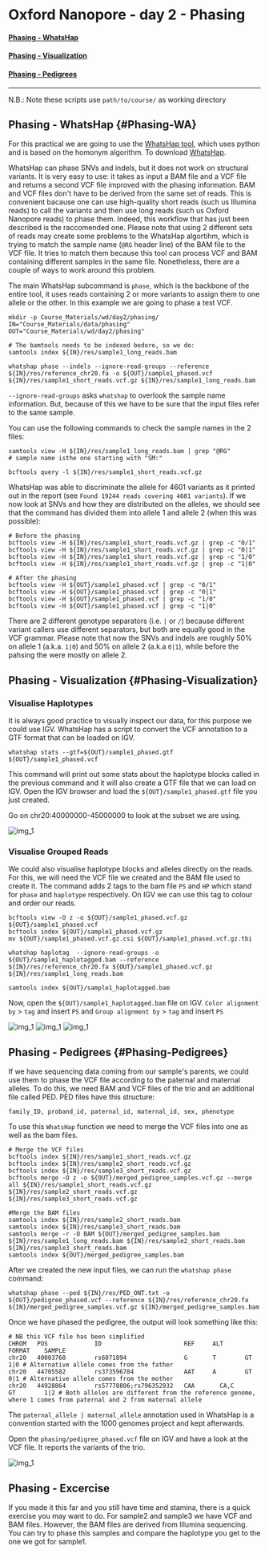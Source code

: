 #  Oxford Nanopore - day 2 - Phasing

#### [Phasing - WhatsHap](#Phasing-WA) 
#### [Phasing - Visualization](#Phasing-Visualization) 
#### [Phasing - Pedigrees](#Phasing-Pedigrees)

***

N.B.: Note these scripts use `path/to/course/` as working directory

## Phasing - WhatsHap {#Phasing-WA}

For this practical we are going to use the [WhatsHap tool](https://www.biorxiv.org/content/10.1101/085050v2.full.pdf), which uses python and is based on the homonym algorithm. To download [WhatsHap](https://whatshap.readthedocs.io/en/latest/index.html). 

WhatsHap can phase SNVs and indels, but it does not work on structural variants. It is very easy to use: it takes as input a BAM file and a VCF file and returns a second VCF file improved with the phasing information. BAM and VCF files don't have to be derived from the same set of reads. This is convenient bacause one can use high-quality short reads (such us Illumina reads) to call the variants and then use long reads (such us Oxford Nanopore reads) to phase them. Indeed, this workflow that has just been described is the raccomended one. Please note that using 2 different sets of reads may create some problems to the WhatsHap algortihm, which is trying to match the sample name (`@RG` header line) of the BAM file to the VCF file. It tries to match them because this tool can process VCF and BAM containing different samples in the same file. Nonetheless, there are a couple of ways to work around this problem.

The main WhatsHap subcommand is `phase`, which is the backbone of the entire tool, it uses reads containing 2 or more variants to assign them to one allele or the other. In this example we are going to phase a test VCF.

```{}
mkdir -p Course_Materials/wd/day2/phasing/
IN="Course_Materials/data/phasing"
OUT="Course_Materials/wd/day2/phasing"
```


```{}
# The bamtools needs to be indexed bedore, so we do:
samtools index ${IN}/res/sample1_long_reads.bam

whatshap phase --indels --ignore-read-groups --reference ${IN}/res/reference_chr20.fa -o ${OUT}/sample1_phased.vcf ${IN}/res/sample1_short_reads.vcf.gz ${IN}/res/sample1_long_reads.bam
```

`--ignore-read-groups` asks `whatshap` to overlook the sample name information. But, because of this we have to be sure that the input files refer to the same sample.

You can use the following commands to check the sample names in the 2 files:
```{}
samtools view -H ${IN}/res/sample1_long_reads.bam | grep "@RG"
# sample name isthe one starting with "SM:"

bcftools query -l ${IN}/res/sample1_short_reads.vcf.gz 
```

WhatsHap was able to discriminate the allele for 4601 variants as it printed out in the report (see `Found 19244 reads covering 4601 variants`). If we now look at SNVs and how they are distributed on the alleles, we should see that the command has divided them into allele 1 and allele 2 (when this was possible):

```{}
# Before the phasing
bcftools view -H ${IN}/res/sample1_short_reads.vcf.gz | grep -c "0/1"
bcftools view -H ${IN}/res/sample1_short_reads.vcf.gz | grep -c "0|1"
bcftools view -H ${IN}/res/sample1_short_reads.vcf.gz | grep -c "1/0"
bcftools view -H ${IN}/res/sample1_short_reads.vcf.gz | grep -c "1|0"

# After the phasing
bcftools view -H ${OUT}/sample1_phased.vcf | grep -c "0/1"
bcftools view -H ${OUT}/sample1_phased.vcf | grep -c "0|1"
bcftools view -H ${OUT}/sample1_phased.vcf | grep -c "1/0"
bcftools view -H ${OUT}/sample1_phased.vcf | grep -c "1|0"
```

There are 2 different genotype separators (i.e. `|` or `/`) because different variant callers use different separators, but both are equally good in the VCF grammar. Please note that now the SNVs and indels are roughly 50% on allele 1 (a.k.a. `1|0`) and 50% on allele 2 (a.k.a `0|1`), while before the pahsing the were mostly on allele 2.

## Phasing - Visualization {#Phasing-Visualization}

### Visualise Haplotypes

It is always good practice to visually inspect our data, for this purpose we could use IGV. WhatsHap has a script to convert the VCF annotation to a GTF format that can be loaded on IGV.

```{}
whatshap stats --gtf=${OUT}/sample1_phased.gtf ${OUT}/sample1_phased.vcf
```

This command will print out some stats about the haplotype blocks called in the previous command and it will also create a GTF file that we can load on IGV. Open the IGV browser and load the `${OUT}/sample1_phased.gtf` file you just created.

Go on chr20:40000000-45000000 to look at the subset we are using.

<img src="//raw.githubusercontent.com/who-blackbird/who-blackbird.github.io/master/images/HaploBlocks.png" alt="img_1" class="inline"/>

### Visualise Grouped Reads

We could also visualise haplotype blocks and alleles directly on the reads. For this, we will need the VCF file we created and the BAM file used to create it. The command adds 2 tags to the bam file `PS` and `HP` which stand for `phase` and `haplotype` respectively. On IGV we can use this tag to colour and order our reads.

```{}
bcftools view -O z -o ${OUT}/sample1_phased.vcf.gz ${OUT}/sample1_phased.vcf
bcftools index ${OUT}/sample1_phased.vcf.gz
mv ${OUT}/sample1_phased.vcf.gz.csi ${OUT}/sample1_phased.vcf.gz.tbi

whatshap haplotag  --ignore-read-groups -o ${OUT}/sample1_haplotagged.bam --reference ${IN}/res/reference_chr20.fa ${OUT}/sample1_phased.vcf.gz ${IN}/res/sample1_long_reads.bam 

samtools index ${OUT}/sample1_haplotagged.bam
```

Now, open the `${OUT}/sample1_haplotagged.bam` file on IGV.
`Color alignment by` > `tag` and insert `PS` and `Group alignment by` > `tag` and insert `PS` 

<img src="//raw.githubusercontent.com/who-blackbird/who-blackbird.github.io/master/images/ColorAlignmentTag.png" alt="img_1" class="inline"/>
<img src="//raw.githubusercontent.com/who-blackbird/who-blackbird.github.io/master/images/ColorGroupTag.png" alt="img_1" class="inline"/>
<img src="//raw.githubusercontent.com/who-blackbird/who-blackbird.github.io/master/images/GroupAlignmentTag.png" alt="img_1" class="inline"/>

## Phasing - Pedigrees {#Phasing-Pedigrees}

If we have sequencing data coming from our sample's parents, we could use them to phase the VCF file according to the paternal and maternal alleles. To do this, we need BAM and VCF files of the trio and an additional file called PED. PED files have this structure:

```{}
family_ID, proband_id, paternal_id, maternal_id, sex, phenotype
```

To use this `WhatsHap` function we need to merge the VCF files into one as well as the bam files. 

```{}
# Merge the VCF files
bcftools index ${IN}/res/sample1_short_reads.vcf.gz
bcftools index ${IN}/res/sample2_short_reads.vcf.gz
bcftools index ${IN}/res/sample3_short_reads.vcf.gz
bcftools merge -O z -o ${OUT}/merged_pedigree_samples.vcf.gz --merge all ${IN}/res/sample1_short_reads.vcf.gz ${IN}/res/sample2_short_reads.vcf.gz ${IN}/res/sample3_short_reads.vcf.gz  

#Merge the BAM files
samtools index ${IN}/res/sample2_short_reads.bam
samtools index ${IN}/res/sample3_short_reads.bam
samtools merge -r -O BAM ${OUT}/merged_pedigree_samples.bam ${IN}/res/sample1_long_reads.bam ${IN}/res/sample2_short_reads.bam ${IN}/res/sample3_short_reads.bam
samtools index ${OUT}/merged_pedigree_samples.bam
```

After we created the new input files, we can run the `whatshap phase` command:

```{}
whatshap phase --ped ${IN}/res/PED_ONT.txt -o ${OUT}/pedigree_phased.vcf --reference ${IN}/res/reference_chr20.fa ${IN}/merged_pedigree_samples.vcf.gz ${IN}/merged_pedigree_samples.bam
```

Once we have phased the pedigree, the output will look something like this:

```{}
# NB this VCF file has been simplified 
CHROM   POS             ID                       REF     ALT      FORMAT    SAMPLE
chr20   40003760        rs6071894                G       T        GT        1|0 # Alternative allele comes from the father
chr20   44705582        rs373596784              AAT     A        GT        0|1 # Alternative allele comes from the mother
chr20   44928864      	rs57778806;rs796352932	 CAA	   CA,C	 	  GT        1|2 # Both alleles are different from the reference genome, where 1 comes from paternal and 2 from maternal allele
```

The `paternal_allele | maternal_allele` annotation used in WhatsHap is a convention started with the 1000 genomes project and kept afterwards. 

Open the `phasing/pedigree_phased.vcf` file on IGV and have a look at the VCF file. It reports the variants of the trio. 

<img src="//raw.githubusercontent.com/who-blackbird/who-blackbird.github.io/master/images/PedigreePhase.png" alt="img_1" class="inline"/>

## Phasing - Excercise

If you made it this far and you still have time and stamina, there is a quick exercise you may want to do. For sample2 and sample3 we have VCF and BAM files. However, the BAM files are derived from Illumina sequencing. You can try to phase this samples and compare the haplotype you get to the one we got for sample1. 

